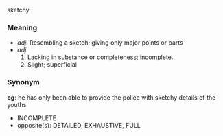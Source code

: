 sketchy
### Meaning
+ _adj_: Resembling a sketch; giving only major points or parts
+ _adj_:
   1. Lacking in substance or completeness; incomplete.
   2. Slight; superficial

### Synonym

__eg__: he has only been able to provide the police with sketchy details of the youths

+ INCOMPLETE
+ opposite(s): DETAILED, EXHAUSTIVE, FULL


